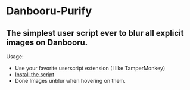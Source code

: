# Danbooru-Purify
## The simplest user script ever to blur all explicit images on Danbooru.
Usage:
* Use your favorite userscript extension (I like TamperMonkey)
* [Install the script](https://github.com/JamElyZEuS/Danbooru-Purify/raw/main/myscr.user.js)
* Done
Images unblur when hovering on them.
